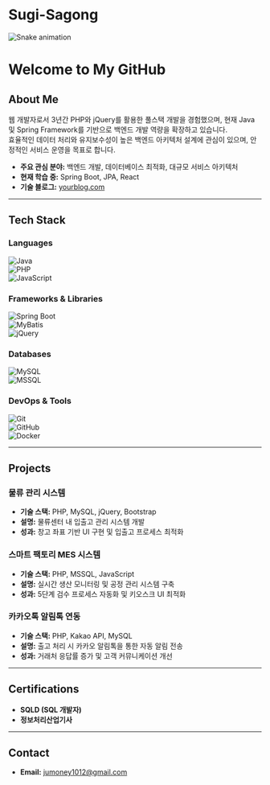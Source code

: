 # Sugi-Sagong

![Snake animation](https://raw.githubusercontent.com/proregular/proregular/output/github-contribution-grid-snake.svg)

# **Welcome to My GitHub**

## **About Me**
웹 개발자로서 3년간 PHP와 jQuery를 활용한 풀스택 개발을 경험했으며, 현재 Java 및 Spring Framework를 기반으로 백엔드 개발 역량을 확장하고 있습니다.  
효율적인 데이터 처리와 유지보수성이 높은 백엔드 아키텍처 설계에 관심이 있으며, 안정적인 서비스 운영을 목표로 합니다.  

- **주요 관심 분야:** 백엔드 개발, 데이터베이스 최적화, 대규모 서비스 아키텍처  
- **현재 학습 중:** Spring Boot, JPA, React  
- **기술 블로그:** [yourblog.com](https://proregular.github.io/archives/)  

---

## **Tech Stack**
### **Languages**
![Java](https://img.shields.io/badge/Java-007396?style=flat-square&logo=java&logoColor=white)  
![PHP](https://img.shields.io/badge/PHP-777BB4?style=flat-square&logo=php&logoColor=white)  
![JavaScript](https://img.shields.io/badge/JavaScript-F7DF1E?style=flat-square&logo=javascript&logoColor=black)  

### **Frameworks & Libraries**
![Spring Boot](https://img.shields.io/badge/Spring%20Boot-6DB33F?style=flat-square&logo=springboot&logoColor=white)  
![MyBatis](https://img.shields.io/badge/MyBatis-000000?style=flat-square&logo=mybatis&logoColor=white)  
![jQuery](https://img.shields.io/badge/jQuery-0769AD?style=flat-square&logo=jquery&logoColor=white)  

### **Databases**
![MySQL](https://img.shields.io/badge/MySQL-4479A1?style=flat-square&logo=mysql&logoColor=white)  
![MSSQL](https://img.shields.io/badge/SQL%20Server-CC2927?style=flat-square&logo=microsoft-sql-server&logoColor=white)  

### **DevOps & Tools**
![Git](https://img.shields.io/badge/Git-F05032?style=flat-square&logo=git&logoColor=white)  
![GitHub](https://img.shields.io/badge/GitHub-181717?style=flat-square&logo=github&logoColor=white)  
![Docker](https://img.shields.io/badge/Docker-2496ED?style=flat-square&logo=docker&logoColor=white)  

---

## **Projects**
### **물류 관리 시스템**
- **기술 스택:** PHP, MySQL, jQuery, Bootstrap  
- **설명:** 물류센터 내 입출고 관리 시스템 개발  
- **성과:** 창고 좌표 기반 UI 구현 및 입출고 프로세스 최적화  

### **스마트 팩토리 MES 시스템**
- **기술 스택:** PHP, MSSQL, JavaScript  
- **설명:** 실시간 생산 모니터링 및 공정 관리 시스템 구축  
- **성과:** 5단계 검수 프로세스 자동화 및 키오스크 UI 최적화  

### **카카오톡 알림톡 연동**
- **기술 스택:** PHP, Kakao API, MySQL  
- **설명:** 출고 처리 시 카카오 알림톡을 통한 자동 알림 전송  
- **성과:** 거래처 응답률 증가 및 고객 커뮤니케이션 개선  

---

## **Certifications**
- **SQLD (SQL 개발자)**  
- **정보처리산업기사**  

---

## **Contact**
- **Email:** jumoney1012@gmail.com  

